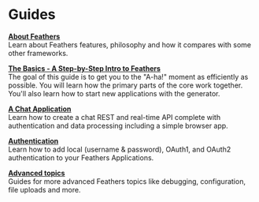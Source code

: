 # Guides

[**About Feathers**](./about/readme.md)<br/>
Learn about Feathers features, philosophy and how it compares with some other frameworks.

[**The Basics - A Step-by-Step Intro to Feathers**](./step-by-step/readme.md)<br/>
The goal of this guide is to get you to the "A-ha!" moment as efficiently as possible.  You will learn how the primary parts of the core work together.  You'll also learn how to start new applications with the generator.

[**A Chat Application**](./chat/readme.md)<br/>
Learn how to create a chat REST and real-time API complete with authentication and data processing including a simple browser app.

[**Authentication**](./auth/readme.md)<br/>
Learn how to add local (username & password), OAuth1, and OAuth2 authentication to your Feathers Applications.

[**Advanced topics**](./advanced/readme.md)<br/>
Guides for more advanced Feathers topics like debugging, configuration, file uploads and more.
